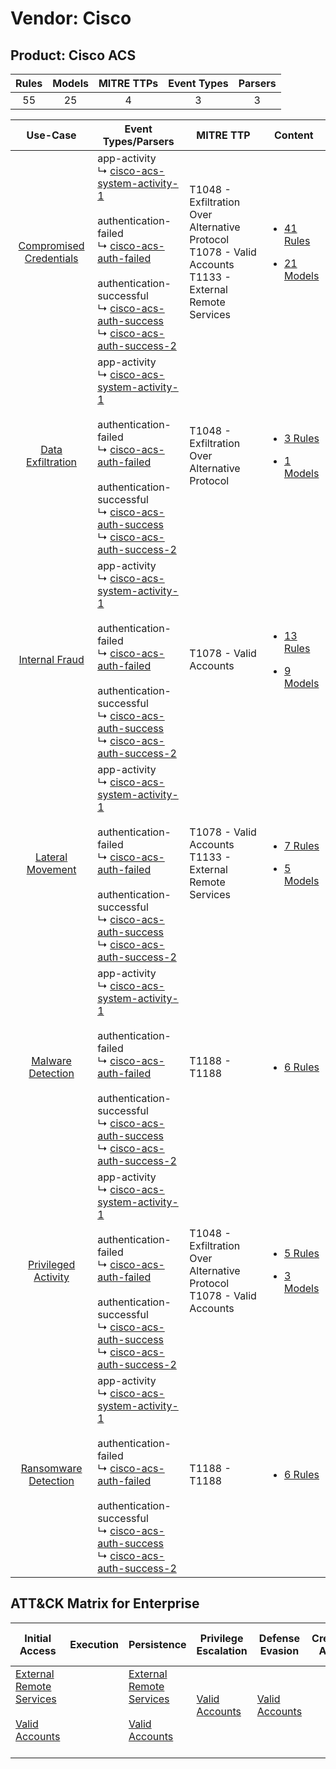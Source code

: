 Vendor: Cisco
=============
Product: Cisco ACS
------------------
| Rules | Models | MITRE TTPs | Event Types | Parsers |
|:-----:|:------:|:----------:|:-----------:|:-------:|
|  55   |   25   |     4      |      3      |    3    |

|                                  Use-Case                                  | Event Types/Parsers                                                                                                                                                                                                                                                                                                                                                                                                           | MITRE TTP                                                                                                        | Content                                                                                                              |
|:--------------------------------------------------------------------------:| ----------------------------------------------------------------------------------------------------------------------------------------------------------------------------------------------------------------------------------------------------------------------------------------------------------------------------------------------------------------------------------------------------------------------------- | ---------------------------------------------------------------------------------------------------------------- | -------------------------------------------------------------------------------------------------------------------- |
| [Compromised Credentials](../../../UseCases/uc_compromised_credentials.md) |  app-activity<br> ↳ [cisco-acs-system-activity-1](Parsers/parserContent_cisco-acs-system-activity-1.md)<br><br> authentication-failed<br> ↳ [cisco-acs-auth-failed](Parsers/parserContent_cisco-acs-auth-failed.md)<br><br> authentication-successful<br> ↳ [cisco-acs-auth-success](Parsers/parserContent_cisco-acs-auth-success.md)<br> ↳ [cisco-acs-auth-success-2](Parsers/parserContent_cisco-acs-auth-success-2.md)<br> | T1048 - Exfiltration Over Alternative Protocol<br>T1078 - Valid Accounts<br>T1133 - External Remote Services<br> | [<ul><li>41 Rules</li></ul><ul><li>21 Models</li></ul>](Rules_Models/r_m_cisco_cisco_acs_Compromised_Credentials.md) |
|       [Data Exfiltration](../../../UseCases/uc_data_exfiltration.md)       |  app-activity<br> ↳ [cisco-acs-system-activity-1](Parsers/parserContent_cisco-acs-system-activity-1.md)<br><br> authentication-failed<br> ↳ [cisco-acs-auth-failed](Parsers/parserContent_cisco-acs-auth-failed.md)<br><br> authentication-successful<br> ↳ [cisco-acs-auth-success](Parsers/parserContent_cisco-acs-auth-success.md)<br> ↳ [cisco-acs-auth-success-2](Parsers/parserContent_cisco-acs-auth-success-2.md)<br> | T1048 - Exfiltration Over Alternative Protocol<br>                                                               | [<ul><li>3 Rules</li></ul><ul><li>1 Models</li></ul>](Rules_Models/r_m_cisco_cisco_acs_Data_Exfiltration.md)         |
|          [Internal Fraud](../../../UseCases/uc_internal_fraud.md)          |  app-activity<br> ↳ [cisco-acs-system-activity-1](Parsers/parserContent_cisco-acs-system-activity-1.md)<br><br> authentication-failed<br> ↳ [cisco-acs-auth-failed](Parsers/parserContent_cisco-acs-auth-failed.md)<br><br> authentication-successful<br> ↳ [cisco-acs-auth-success](Parsers/parserContent_cisco-acs-auth-success.md)<br> ↳ [cisco-acs-auth-success-2](Parsers/parserContent_cisco-acs-auth-success-2.md)<br> | T1078 - Valid Accounts<br>                                                                                       | [<ul><li>13 Rules</li></ul><ul><li>9 Models</li></ul>](Rules_Models/r_m_cisco_cisco_acs_Internal_Fraud.md)           |
|        [Lateral Movement](../../../UseCases/uc_lateral_movement.md)        |  app-activity<br> ↳ [cisco-acs-system-activity-1](Parsers/parserContent_cisco-acs-system-activity-1.md)<br><br> authentication-failed<br> ↳ [cisco-acs-auth-failed](Parsers/parserContent_cisco-acs-auth-failed.md)<br><br> authentication-successful<br> ↳ [cisco-acs-auth-success](Parsers/parserContent_cisco-acs-auth-success.md)<br> ↳ [cisco-acs-auth-success-2](Parsers/parserContent_cisco-acs-auth-success-2.md)<br> | T1078 - Valid Accounts<br>T1133 - External Remote Services<br>                                                   | [<ul><li>7 Rules</li></ul><ul><li>5 Models</li></ul>](Rules_Models/r_m_cisco_cisco_acs_Lateral_Movement.md)          |
|       [Malware Detection](../../../UseCases/uc_malware_detection.md)       |  app-activity<br> ↳ [cisco-acs-system-activity-1](Parsers/parserContent_cisco-acs-system-activity-1.md)<br><br> authentication-failed<br> ↳ [cisco-acs-auth-failed](Parsers/parserContent_cisco-acs-auth-failed.md)<br><br> authentication-successful<br> ↳ [cisco-acs-auth-success](Parsers/parserContent_cisco-acs-auth-success.md)<br> ↳ [cisco-acs-auth-success-2](Parsers/parserContent_cisco-acs-auth-success-2.md)<br> | T1188 - T1188<br>                                                                                                | [<ul><li>6 Rules</li></ul>](Rules_Models/r_m_cisco_cisco_acs_Malware_Detection.md)                                   |
|     [Privileged Activity](../../../UseCases/uc_privileged_activity.md)     |  app-activity<br> ↳ [cisco-acs-system-activity-1](Parsers/parserContent_cisco-acs-system-activity-1.md)<br><br> authentication-failed<br> ↳ [cisco-acs-auth-failed](Parsers/parserContent_cisco-acs-auth-failed.md)<br><br> authentication-successful<br> ↳ [cisco-acs-auth-success](Parsers/parserContent_cisco-acs-auth-success.md)<br> ↳ [cisco-acs-auth-success-2](Parsers/parserContent_cisco-acs-auth-success-2.md)<br> | T1048 - Exfiltration Over Alternative Protocol<br>T1078 - Valid Accounts<br>                                     | [<ul><li>5 Rules</li></ul><ul><li>3 Models</li></ul>](Rules_Models/r_m_cisco_cisco_acs_Privileged_Activity.md)       |
|    [Ransomware Detection](../../../UseCases/uc_ransomware_detection.md)    |  app-activity<br> ↳ [cisco-acs-system-activity-1](Parsers/parserContent_cisco-acs-system-activity-1.md)<br><br> authentication-failed<br> ↳ [cisco-acs-auth-failed](Parsers/parserContent_cisco-acs-auth-failed.md)<br><br> authentication-successful<br> ↳ [cisco-acs-auth-success](Parsers/parserContent_cisco-acs-auth-success.md)<br> ↳ [cisco-acs-auth-success-2](Parsers/parserContent_cisco-acs-auth-success-2.md)<br> | T1188 - T1188<br>                                                                                                | [<ul><li>6 Rules</li></ul>](Rules_Models/r_m_cisco_cisco_acs_Ransomware_Detection.md)                                |

ATT&CK Matrix for Enterprise
----------------------------
| Initial Access                                                                                                                                   | Execution | Persistence                                                                                                                                      | Privilege Escalation                                                | Defense Evasion                                                     | Credential Access | Discovery | Lateral Movement | Collection | Command and Control | Exfiltration                                                                                | Impact |
| ------------------------------------------------------------------------------------------------------------------------------------------------ | --------- | ------------------------------------------------------------------------------------------------------------------------------------------------ | ------------------------------------------------------------------- | ------------------------------------------------------------------- | ----------------- | --------- | ---------------- | ---------- | ------------------- | ------------------------------------------------------------------------------------------- | ------ |
| [External Remote Services](https://attack.mitre.org/techniques/T1133)<br><br>[Valid Accounts](https://attack.mitre.org/techniques/T1078)<br><br> |           | [External Remote Services](https://attack.mitre.org/techniques/T1133)<br><br>[Valid Accounts](https://attack.mitre.org/techniques/T1078)<br><br> | [Valid Accounts](https://attack.mitre.org/techniques/T1078)<br><br> | [Valid Accounts](https://attack.mitre.org/techniques/T1078)<br><br> |                   |           |                  |            |                     | [Exfiltration Over Alternative Protocol](https://attack.mitre.org/techniques/T1048)<br><br> |        |